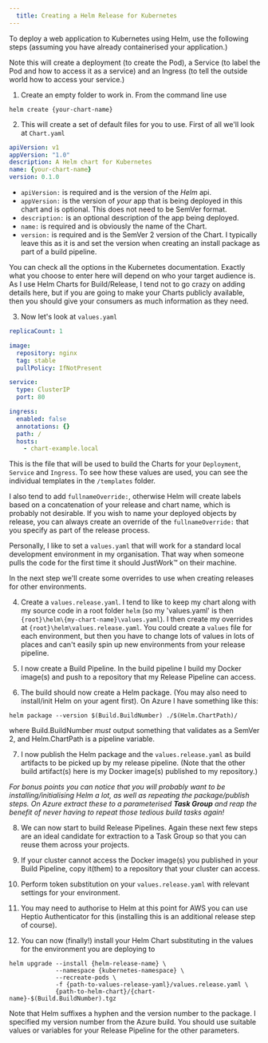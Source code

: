 ```yaml
---
  title: Creating a Helm Release for Kubernetes
---
```


To deploy a web application to Kubernetes using Helm, use the following steps (assuming you have already containerised your application.)

Note this will create a deployment (to create the Pod), a Service (to label the Pod and how to access it as a service) and an Ingress
(to tell the outside world how to access your service.)

1. Create an empty folder to work in. From the command line use

```shell
helm create {your-chart-name}
```

2. This will create a set of default files for you to use. First of all we'll look at `Chart.yaml`

```yaml
apiVersion: v1
appVersion: "1.0"
description: A Helm chart for Kubernetes
name: {your-chart-name}
version: 0.1.0
```

* `apiVersion:` is required and is the version of the _Helm_ api.
* `appVersion:` is the version of _your_ app that is being deployed in this chart and is optional.
This does not need to be SemVer format.
* `description:` is an optional description of the app being deployed.
* `name:` is required and is obviously the name of the Chart.
* `version:` is required and is the SemVer 2 version of the Chart. I typically leave this as it is and set the 
version when creating an install package as part of a build pipeline.

You can check all the options in the Kubernetes documentation. 
Exactly what you choose to enter here will depend on who your target audience is. 
As I use Helm Charts for Build/Release, I tend not to go crazy on adding details here, 
but if you are going to make your Charts publicly available, then you should give your consumers as much information as they need.

3. Now let's look at `values.yaml`

```yaml
replicaCount: 1

image:
  repository: nginx
  tag: stable
  pullPolicy: IfNotPresent

service:
  type: ClusterIP
  port: 80

ingress:
  enabled: false
  annotations: {}
  path: /
  hosts:
    - chart-example.local
```

This is the file that will be used to build the Charts for your `Deployment`, `Service` and `Ingress`. 
To see how these values are used, you can see the individual templates in the `/templates` folder.

I also tend to add `fullnameOverride:`, otherwise Helm will create labels based on a concatenation of your release and chart name, 
which is probably not desirable. 
If you wish to name your deployed objects by release, you can always create an override of the `fullnameOverride:` that you specify 
as part of the release process.

Personally, I like to set a `values.yaml` that will work for a standard local development environment in my organisation. 
That way when someone pulls the code for the first time it should JustWork&trade; on their machine.

In the next step we'll create some overrides to use when creating releases for other environments.

4. Create a `values.release.yaml`. I tend to like to keep my chart along with my source code in a root folder `helm` 
(so my 'values.yaml' is then `{root}\helm\{my-chart-name}\values.yaml`). 
I then create my overrides at `{root}\helm\values.release.yaml`.
You could create a `values` file for each environment, 
but then you have to change lots of values in lots of places and can't easily spin up new environments from your release pipeline.

5. I now create a Build Pipeline. In the build pipeline I build my Docker image(s) and push to a repository that my Release Pipeline 
can access.

6. The build should now create a Helm package. (You may also need to install/init Helm on your agent first). 
On Azure I have something like this:

```shell
helm package --version $(Build.BuildNumber) ./$(Helm.ChartPath)/
```

where Build.BuildNumber _must_ output something that validates as a SemVer 2, and Helm.ChartPath is a pipeline variable.

7. I now publish the Helm package and the `values.release.yaml` as build artifacts to be picked up by my release pipeline.
(Note that the other build artifact(s) here is my Docker image(s) published to my repository.)

_For bonus points you can notice that you will probably want to be installing/initialising Helm a lot, 
as well as repeating the package/publish steps. On Azure extract these to a parameterised **Task Group** and 
reap the benefit of never having to repeat those tedious build tasks again!_

8. We can now start to build Release Pipelines. 
Again these next few steps are an ideal candidate for extraction to a Task Group so that you can reuse them across your projects.

9. If your cluster cannot access the Docker image(s) you published in your Build Pipeline, copy it(them) to a repository that your
cluster can access.

10. Perform token substitution on your `values.release.yaml` with relevant settings for your environment.

11. You may need to authorise to Helm at this point for AWS you can use Heptio Authenticator for this 
(installing this is an additional release step of course).

12. You can now (finally!) install your Helm Chart substituting in the values for the environment you are deploying to

```shell
helm upgrade --install {helm-release-name} \
			 --namespace {kubernetes-namespace} \
			 --recreate-pods \
			 -f {path-to-values-release-yaml}/values.release.yaml \
			 {path-to-helm-chart}/{chart-name}-$(Build.BuildNumber).tgz 
```

Note that Helm suffixes a hyphen and the version number to the package. I specified my version number from the Azure build.
You should use suitable values or variables for your Release Pipeline for the other parameters.  

